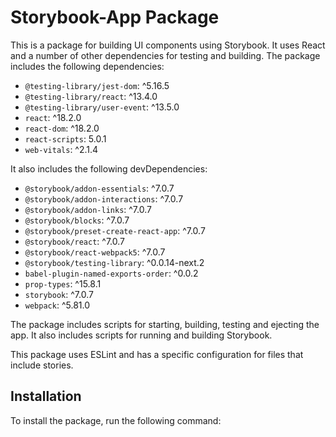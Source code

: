 # Storybook-App Package

This is a package for building UI components using Storybook. It uses React and a number of other dependencies for testing and building. The package includes the following dependencies:

- `@testing-library/jest-dom`: ^5.16.5
- `@testing-library/react`: ^13.4.0
- `@testing-library/user-event`: ^13.5.0
- `react`: ^18.2.0
- `react-dom`: ^18.2.0
- `react-scripts`: 5.0.1
- `web-vitals`: ^2.1.4

It also includes the following devDependencies:

- `@storybook/addon-essentials`: ^7.0.7
- `@storybook/addon-interactions`: ^7.0.7
- `@storybook/addon-links`: ^7.0.7
- `@storybook/blocks`: ^7.0.7
- `@storybook/preset-create-react-app`: ^7.0.7
- `@storybook/react`: ^7.0.7
- `@storybook/react-webpack5`: ^7.0.7
- `@storybook/testing-library`: ^0.0.14-next.2
- `babel-plugin-named-exports-order`: ^0.0.2
- `prop-types`: ^15.8.1
- `storybook`: ^7.0.7
- `webpack`: ^5.81.0

The package includes scripts for starting, building, testing and ejecting the app. It also includes scripts for running and building Storybook.

This package uses ESLint and has a specific configuration for files that include stories.

## Installation

To install the package, run the following command:




